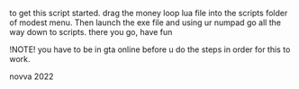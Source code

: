 to get this script started. drag the money loop lua file into the scripts folder of modest menu. Then launch the exe file and using ur numpad go all the way down to scripts. there you go, have fun 

!NOTE! you have to be in gta online before u do the steps in order for this to work.












novva 2022
